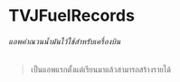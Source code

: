 # TVJFuelRecords
###### แอพคำณวนน้ำมันไว้ใช้สำหรับเครื่องบิน
> เป็นแอพแรกตั้งแต่เรียนมาแล้วสามารถสร้างรายได้
